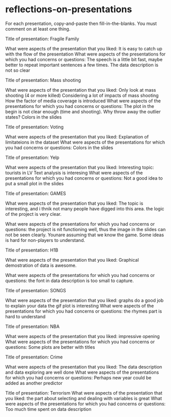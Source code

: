 # reflections-on-presentations

For each presentation, copy-and-paste then fill-in-the-blanks.  You must comment on at least one thing. 



Title of presentation:  Fragile Family

What were aspects of the presentation that you liked:
  It is easy to catch up with the flow of the presentation 
What were aspects of the presentations for which you had concerns or questions:
  The speech is a little bit fast, maybe better to repeat important sentences a few times.
  The data description is not so clear




Title of presentation:  Mass shooting

What were aspects of the presentation that you liked:
  Only look at mass shooting (4 or more killed)
  Considering a lot of impacts of mass shooting
  How the factor of media coverage is introduced
What were aspects of the presentations for which you had concerns or questions:
  The plot in the begin is not clear enough (time and shooting). 
  Why throw away the outlier states?
  Colors in the slides




Title of presentation:  Voting

What were aspects of the presentation that you liked:
  Explanation of limitateions in the dataset
What were aspects of the presentations for which you had concerns or questions:
  Colors in the slides





Title of presentation:  Yelp

What were aspects of the presentation that you liked:
  Interesting topic: tourists in LV
  Text analysis is interesing 
What were aspects of the presentations for which you had concerns or questions:
  Not a good idea to put a small plot in the slides





Title of presentation:  GAMES

What were aspects of the presentation that you liked:
 The topic is interesting, and i thnik not many people have digged into this area.
 the logic of the project is very clear.
 
What were aspects of the presentations for which you had concerns or questions:
  the project is nit functioning well, thus the image in the slides can not be seen clearly.
  Younare assuming that we know the game. Some ideas is hard for non-players to understand.
  
  
  Title of presentation:  H1B

What were aspects of the presentation that you liked:
  Graphical demostration of data is awesome.
  
What were aspects of the presentations for which you had concerns or questions:
  the font in data description is too small to capture.
  
  
  Title of presentation:  SONGS

What were aspects of the presentation that you liked:
  graphs do a good job to explain your data
  the gif plot is interesting
What were aspects of the presentations for which you had concerns or questions:
  the rhymes part is hard to understand
  
  
  Title of presentation:  NBA

What were aspects of the presentation that you liked:
  impressive opening
What were aspects of the presentations for which you had concerns or questions:
  Some plots are better with titles
  
  
  
  Title of presentation:  Crime

What were aspects of the presentation that you liked:
  The data description and data exploring are well done
What were aspects of the presentations for which you had concerns or questions:
  Perhaps new year could be added as another predictor
  
  
  Title of presentation: Terrorism
What were aspects of the presentation that you liked:
  the part about selecting and dealing with variables is great
What were aspects of the presentations for which you had concerns or questions:
  Too much time spent on data description
  
  
